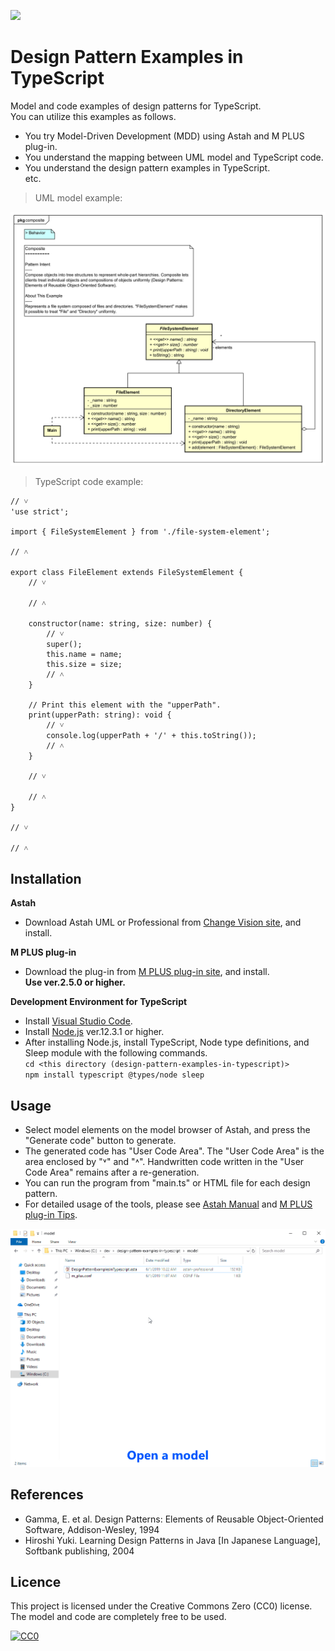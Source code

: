 [<img src="./screenshots/DiagramMap.svg">](https://raw.githubusercontent.com/takaakit/design-pattern-examples-in-typescript/master/screenshots/DiagramMap.svg)

Design Pattern Examples in TypeScript
===

Model and code examples of design patterns for TypeScript.  
You can utilize this examples as follows.

* You try Model-Driven Development (MDD) using Astah and M PLUS plug-in.
* You understand the mapping between UML model and TypeScript code.
* You understand the design pattern examples in TypeScript.  
  etc.

> UML model example:

![](screenshots/CompositePattern.svg "Composite Pattern")

> TypeScript code example:

```typescript:FileElement class
// ˅
'use strict';

import { FileSystemElement } from './file-system-element';

// ˄

export class FileElement extends FileSystemElement {
    // ˅
    
    // ˄

    constructor(name: string, size: number) {
        // ˅
        super();
        this.name = name;
        this.size = size;
        // ˄
    }

    // Print this element with the "upperPath".
    print(upperPath: string): void {
        // ˅
        console.log(upperPath + '/' + this.toString());
        // ˄
    }

    // ˅
    
    // ˄
}

// ˅

// ˄
```

Installation
------------
**Astah**
* Download Astah UML or Professional from [Change Vision site](http://astah.net/download), and install.  

**M PLUS plug-in**
* Download the plug-in from [M PLUS plug-in site](https://sites.google.com/view/m-plus-plugin/download), and install.  
  **Use ver.2.5.0 or higher.**

**Development Environment for TypeScript**
* Install [Visual Studio Code](https://code.visualstudio.com/download).
* Install [Node.js](https://nodejs.org/en/) ver.12.3.1 or higher.
* After installing Node.js, install TypeScript, Node type definitions, and Sleep module with the following commands.  
`cd <this directory (design-pattern-examples-in-typescript)>`  
`npm install typescript @types/node sleep`  

Usage
-----
* Select model elements on the model browser of Astah, and press the "Generate code" button to generate.  
* The generated code has "User Code Area". The "User Code Area" is the area enclosed by "˅" and "˄". Handwritten code written in the "User Code Area" remains after a re-generation.
* You can run the program from "main.ts" or HTML file for each design pattern.
* For detailed usage of the tools, please see [Astah Manual](http://astah.net/manual) and [M PLUS plug-in Tips](https://sites.google.com/view/m-plus-plugin/tips).

![](screenshots/Usage.gif "Usage")

References
----------
* Gamma, E. et al. Design Patterns: Elements of Reusable Object-Oriented Software, Addison-Wesley, 1994
* Hiroshi Yuki. Learning Design Patterns in Java [In Japanese Language], Softbank publishing, 2004

Licence
-------
This project is licensed under the Creative Commons Zero (CC0) license. The model and code are completely free to be used.

[![CC0](http://i.creativecommons.org/p/zero/1.0/88x31.png "CC0")](http://creativecommons.org/publicdomain/zero/1.0/deed)
